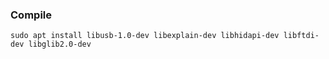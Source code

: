 

### Compile

    sudo apt install libusb-1.0-dev libexplain-dev libhidapi-dev libftdi-dev libglib2.0-dev
    